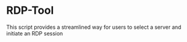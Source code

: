 # RDP-Tool
This script provides a streamlined way for users to select a server and initiate an RDP session
